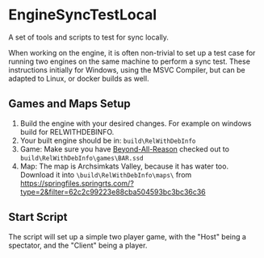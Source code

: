 # EngineSyncTestLocal
A set of tools and scripts to test for sync locally. 

When working on the engine, it is often non-trivial to set up a test case for running two engines on the same machine to perform a sync test. 
These instructions initially for Windows, using the MSVC Compiler, but can be adapted to Linux, or docker builds as well. 

## Games and Maps Setup

1. Build the engine with your desired changes. For example on windows build for RELWITHDEBINFO.
2. Your built engine should be in: `build\RelWithDebInfo`
3. Game: Make sure you have [Beyond-All-Reason](https://github.com/beyond-all-reason/Beyond-All-Reason) checked out to `build\RelWithDebInfo\games\BAR.ssd`
4. Map: The map is Archsimkats Valley, because it has water too. Download it into `\build\RelWithDebInfo\maps\` from https://springfiles.springrts.com/?type=2&filter=62c2c99223e88cba504593bc3bc36c36 

## Start Script

The script will set up a simple two player game, with the "Host" being a spectator, and the "Client" being a player. 

## 
